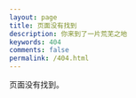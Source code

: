 ```yaml
---
layout: page
title: 页面没有找到
description: 你来到了一片荒芜之地
keywords: 404
comments: false
permalink: /404.html
---
```


页面没有找到。
